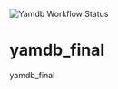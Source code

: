 ![Yamdb Workflow Status](https://github.com/darkteman/yamdb_final/actions/workflows/yamdb_workflow.yml/badge.svg?event=push)
# yamdb_final
yamdb_final
